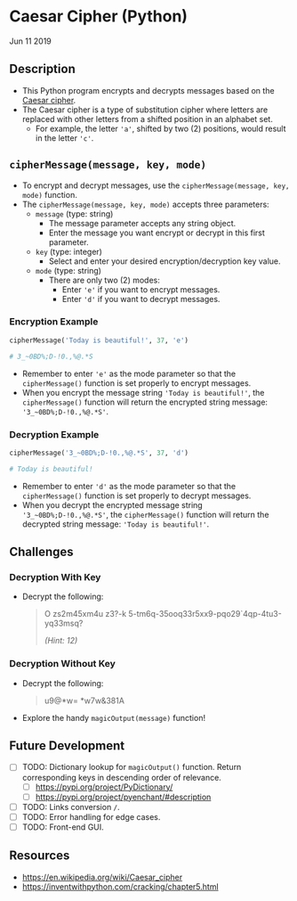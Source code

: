 # Caesar Cipher (Python)

Jun 11 2019

## Description

- This Python program encrypts and decrypts messages based on the [Caesar cipher](https://en.wikipedia.org/wiki/Caesar_cipher).
- The Caesar cipher is a type of substitution cipher where letters are replaced with other letters from a shifted position in an alphabet set.
  - For example, the letter `'a'`, shifted by two (2) positions, would result in the letter `'c'`.

## `cipherMessage(message, key, mode)`

- To encrypt and decrypt messages, use the `cipherMessage(message, key, mode)` function.
- The `cipherMessage(message, key, mode)` accepts three parameters:
  - `message` (type: string)
    - The message parameter accepts any string object.
    - Enter the message you want encrypt or decrypt in this first parameter.
  - `key` (type: integer)
    - Select and enter your desired encryption/decryption key value.
  - `mode` (type: string)
    - There are only two (2) modes:
      - Enter `'e'` if you want to encrypt messages.
      - Enter `'d'` if you want to decrypt messages.

### Encryption Example

```python
cipherMessage('Today is beautiful!', 37, 'e')

# 3_~0BD%;D-!0.,%@.*S
```

- Remember to enter `'e'` as the mode parameter so that the `cipherMessage()` function is set properly to encrypt messages.
- When you encrypt the message string `'Today is beautiful!'`, the `cipherMessage()` function will return the encrypted string message: `'3_~0BD%;D-!0.,%@.*S'`.

### Decryption Example

```python
cipherMessage('3_~0BD%;D-!0.,%@.*S', 37, 'd')

# Today is beautiful!
```

- Remember to enter `'d'` as the mode parameter so that the `cipherMessage()` function is set properly to decrypt messages.
- When you decrypt the encrypted message string `'3_~0BD%;D-!0.,%@.*S'`, the `cipherMessage()` function will return the decrypted string message: `'Today is beautiful!'`.

## Challenges

### Decryption With Key

- Decrypt the following:
    > O zs2m45xm4u z3?-k 5-tm6q-35ooq33r5xx9-pqo29`4qp-4tu3-yq33msq?
    >
    > *(Hint: 12)*

### Decryption Without Key

- Decrypt the following:
    > u9@*w= *w7w&381A

- Explore the handy `magicOutput(message)` function!

## Future Development

- [ ] TODO: Dictionary lookup for `magicOutput()` function. Return corresponding keys in descending order of relevance.
  - [ ] <https://pypi.org/project/PyDictionary/>
  - [ ] <https://pypi.org/project/pyenchant/#description>
- [ ] TODO: Links conversion `/`.
- [ ] TODO: Error handling for edge cases.
- [ ] TODO: Front-end GUI.

## Resources

- <https://en.wikipedia.org/wiki/Caesar_cipher>
- <https://inventwithpython.com/cracking/chapter5.html>
